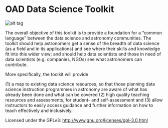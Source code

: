 # OAD Data Science Toolkit

![alt tag](https://img.shields.io/badge/Status-Heavy%20Development-red.svg?style=flat)

The overall objective of this toolkit is to provide a foundation for a “common language” between the data science and astronomy communities. The toolkit should help astronomers get a sense of the breadth of data science (as a field and in its applications) and see where their skills and knowledge fit into this wider view; and should help data scientists and those in need of data scientists (e.g. companies, NGOs)  see what astronomers can contribute.

More specifically, the toolkit will provide

(1) a map to existing data science resources, so that those planning data science instruction programmes in astronomy are aware of what has already been done and what can be covered (2) high quality teaching resources and assessments, for student- and self-assessment and (3) allow instructors to easily access guidance and further information on how to teach effectively and inclusively.

Licensed under the GPLv3: http://www.gnu.org/licenses/gpl-3.0.html
